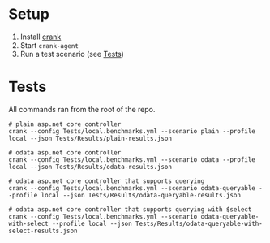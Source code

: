# Setup

1. Install [crank](https://github.com/dotnet/crank/blob/main/docs/getting_started.md#installing-crank)
2. Start `crank-agent`
3. Run a test scenario (see [Tests](#tests))

# Tests

All commands ran from the root of the repo.

```shell
# plain asp.net core controller
crank --config Tests/local.benchmarks.yml --scenario plain --profile local --json Tests/Results/plain-results.json
```

```shell
# odata asp.net core controller
crank --config Tests/local.benchmarks.yml --scenario odata --profile local --json Tests/Results/odata-results.json
```

```shell
# odata asp.net core controller that supports querying
crank --config Tests/local.benchmarks.yml --scenario odata-queryable --profile local --json Tests/Results/odata-queryable-results.json
```

```shell
# odata asp.net core controller that supports querying with $select
crank --config Tests/local.benchmarks.yml --scenario odata-queryable-with-select --profile local --json Tests/Results/odata-queryable-with-select-results.json
```